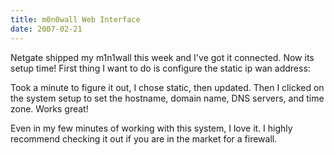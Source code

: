 ```yaml
---
title: m0n0wall Web Interface
date: 2007-02-21
---
```

Netgate shipped my m1n1wall this week and I've got it connected. Now its setup time! First thing I want to do is configure the static ip wan address:


Took a minute to figure it out, I chose static, then updated. Then I clicked on the system setup to set the hostname, domain name, DNS servers, and time zone. Works great!

Even in my few minutes of working with this system, I love it. I highly recommend checking it out if you are in the market for a firewall.


